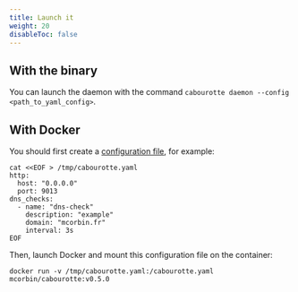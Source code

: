 ```yaml
---
title: Launch it
weight: 20
disableToc: false
---
```


## With the binary

You can launch the daemon with the command `cabourotte daemon --config <path_to_yaml_config>`.

## With Docker

You should first create a [configuration file](/installation/configuration/), for example:

```
cat <<EOF > /tmp/cabourotte.yaml
http:
  host: "0.0.0.0"
  port: 9013
dns_checks:
  - name: "dns-check"
    description: "example"
    domain: "mcorbin.fr"
    interval: 3s
EOF
```

Then, launch Docker and mount this configuration file on the container:

```
docker run -v /tmp/cabourotte.yaml:/cabourotte.yaml mcorbin/cabourotte:v0.5.0
```
